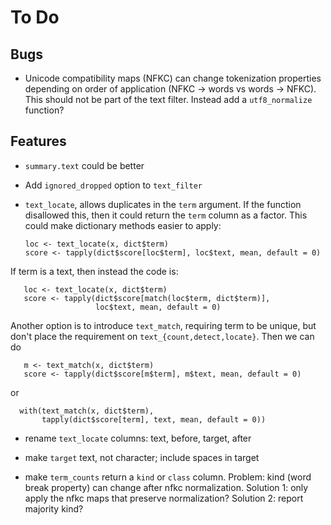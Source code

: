 To Do
=====

Bugs
----

 * Unicode compatibility maps (NFKC) can change tokenization properties
   depending on order of application (NFKC -> words vs words -> NFKC). This
   should not be part of the text filter. Instead add a `utf8_normalize`
   function?


Features
--------

 * `summary.text` could be better

 * Add `ignored_dropped` option to `text_filter`

 * `text_locate`, allows duplicates in the `term` argument. If the function
   disallowed this, then it could return the `term` column as a factor. This
   could make dictionary methods easier to apply:

       loc <- text_locate(x, dict$term)
       score <- tapply(dict$score[loc$term], loc$text, mean, default = 0)

  If term is a text, then instead the code is:

       loc <- text_locate(x, dict$term)
       score <- tapply(dict$score[match(loc$term, dict$term)],
                       loc$text, mean, default = 0)

  Another option is to introduce `text_match`, requiring term to be unique,
  but don't place the requirement on `text_{count,detect,locate}`. Then
  we can do

       m <- text_match(x, dict$term)
       score <- tapply(dict$score[m$term], m$text, mean, default = 0)
 
  or

      with(text_match(x, dict$term),
           tapply(dict$score[term], text, mean, default = 0))


  * rename `text_locate` columns: text, before, target, after

  * make `target` text, not character; include spaces in target

  * make `term_counts` return a `kind` or `class` column. Problem: kind
   (word break property) can change after nfkc normalization. Solution 1:
   only apply the nfkc maps that preserve normalization?
   Solution 2: report majority kind?
